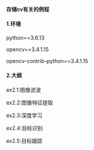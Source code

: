 #### 存储cv有关的例程

#### 1.环境

python==3.6.13

opencv==3.4.1.15

opencv-contrib-python==3.4.1.15

#### 2.大纲
ex2.1:图像滤波

ex2.2:图像特征提取

ex2.3:深度学习

ex2.4:目标识别

ex2.5:目标跟踪